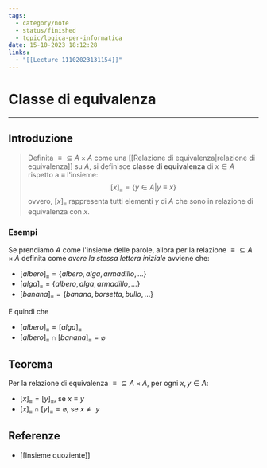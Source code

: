 ```yaml
---
tags:
  - category/note
  - status/finished
  - topic/logica-per-informatica
date: 15-10-2023 18:12:28
links:
  - "[[Lecture 11102023131154]]"
---
```

# Classe di equivalenza
---
## Introduzione
> Definita $\equiv \subseteq A \times A$ come una [[Relazione di equivalenza|relazione di equivalenza]] su $A$, si definisce **classe di equivalenza** di $x \in A$ rispetto a $\equiv$ l'insieme:
> $$[x]_{\equiv} = \{y \in A | y \equiv x\}$$
> ovvero, $[x]_{\equiv}$ rappresenta tutti elementi $y$ di $A$ che sono in relazione di equivalenza con $x$.

### Esempi
Se prendiamo $A$ come l'insieme delle parole, allora per la relazione $\equiv \subseteq A \times A$ definita come _avere la stessa lettera iniziale_ avviene che:
- $[albero]_{\equiv} = \{albero, alga, armadillo, ...\}$
- $[alga]_{\equiv} = \{albero, alga, armadillo, ...\}$
- $[banana]_{\equiv} = \{banana, borsetta, bullo, ...\}$

E quindi che
- $[albero]_{\equiv} = [alga]_{\equiv}$
- $[albero]_{\equiv} \cap [banana]_{\equiv} = \varnothing$

## Teorema
Per la relazione di equivalenza $\equiv \subseteq A \times A$, per ogni $x, y \in A$:
- $[x]_{\equiv} = [y]_{\equiv}$, se $x \equiv y$
- $[x]_{\equiv} \cap [y]_{\equiv} = \varnothing$, se $x \not \equiv y$

## Referenze
- [[Insieme quoziente]]